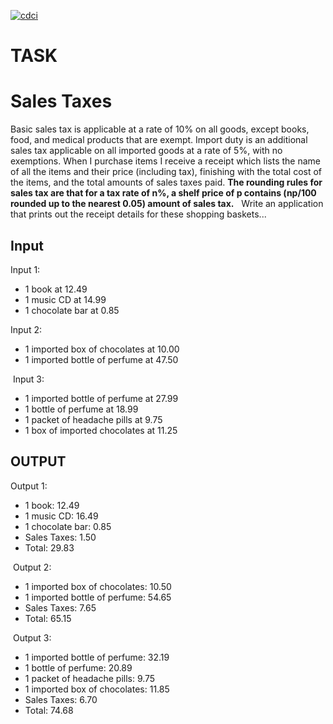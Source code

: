 [![cdci](https://github.com/Balou9/itemis-cc/workflows/cdci/badge.svg)](https://github.com/Balou9/itemis-cc/actions)

# TASK  

# Sales Taxes  

Basic‌ ‌sales‌ ‌tax‌ ‌is‌ ‌applicable‌ ‌at‌ ‌a‌ ‌rate‌ ‌of‌ ‌10%‌ ‌on‌ all‌ ‌goods,‌ ‌except‌ ‌books,‌ ‌food,‌ ‌and‌ ‌medical‌‌ products‌ ‌that‌ ‌are‌ ‌exempt.‌ ‌Import‌ ‌duty‌ ‌is‌ ‌an‌ ‌additional‌ ‌sales‌ ‌tax‌ ‌applicable‌ ‌on‌ ‌all‌ ‌imported‌ ‌goods‌ ‌at‌ ‌a‌ ‌rate‌ ‌of‌ ‌5%,‌ ‌with‌ ‌no‌ ‌exemptions.‌ ‌When‌ ‌I‌ ‌purchase‌ ‌items‌‌ I‌ ‌receive‌ ‌a‌ ‌receipt‌ ‌which‌ ‌lists‌ ‌the‌ ‌name‌ ‌of‌ ‌all‌ ‌the‌ ‌items‌ ‌and‌ ‌their‌ ‌price‌ ‌(including‌ ‌tax),‌‌ finishing‌ ‌with‌ ‌the‌ ‌total‌ ‌cost‌ ‌of‌ ‌the‌ ‌items,‌ ‌and‌ ‌the‌ ‌total‌ ‌amounts‌ ‌of‌ ‌sales‌ ‌taxes‌ ‌paid.‌ **‌The‌ ‌rounding‌ ‌rules‌ ‌for‌ ‌sales‌ ‌tax‌ ‌are‌ ‌that‌ ‌for‌ ‌a‌ ‌tax‌‌ rate‌ ‌of‌ ‌n%,‌ ‌a‌ ‌shelf‌ ‌price‌ ‌of‌ ‌p‌ ‌contains‌ ‌(np/100‌ ‌rounded‌ ‌up‌ ‌to‌ ‌the‌ ‌nearest‌ ‌0.05)‌ ‌amount‌ ‌of‌‌ sales‌ ‌tax.**‌ ‌
‌
Write‌ ‌an‌ ‌application‌ ‌that‌ ‌prints‌ ‌out‌ ‌the‌ ‌receipt‌ ‌details‌ ‌for‌ ‌these‌ ‌shopping‌ ‌baskets...‌ ‌

## Input

Input‌ ‌1:‌ ‌
- ‌1‌ ‌book‌ ‌at‌ ‌12.49‌ ‌ ‌
- ‌1‌ ‌music‌ ‌CD‌ ‌at‌ ‌14.99‌ ‌ ‌
- ‌1‌ ‌chocolate‌ ‌bar‌ ‌at‌ ‌0.85‌ ‌
‌

Input‌ ‌2:‌ ‌
- ‌1‌ ‌imported‌ ‌box‌ ‌of‌ ‌chocolates‌ ‌at‌ ‌10.00‌ ‌ ‌
- ‌1‌ ‌imported‌ ‌bottle‌ ‌of‌ ‌perfume‌ ‌at‌ ‌47.50‌ ‌ ‌

‌
Input‌ ‌3:   ‌
- ‌1‌ ‌imported‌ ‌bottle‌ ‌of‌ ‌perfume‌ ‌at‌ ‌27.99‌ ‌ ‌
- ‌1‌ ‌bottle‌ ‌of‌ ‌perfume‌ ‌at‌ ‌18.99‌ ‌ ‌
- ‌1‌ ‌packet‌ ‌of‌ ‌headache‌ ‌pills‌ ‌at‌ ‌9.75‌ ‌ ‌
- ‌1‌ ‌box‌ ‌of‌ ‌imported‌ ‌chocolates‌ ‌at‌ ‌11.25‌  

## OUTPUT

Output‌ ‌1:‌ ‌
- ‌1‌ ‌book:‌ ‌12.49‌ ‌ ‌
- ‌1‌ ‌music‌ ‌CD:‌ ‌16.49‌ ‌ ‌
- ‌1‌ ‌chocolate‌ ‌bar:‌ ‌0.85‌ ‌ ‌
- ‌Sales‌ ‌Taxes:‌ ‌1.50‌ ‌ ‌
- ‌Total:‌ ‌29.83‌

‌
Output‌ ‌2:‌
- ‌1‌ ‌imported‌ ‌box‌ ‌of‌ ‌chocolates:‌ ‌10.50‌ ‌ ‌
- ‌1‌ ‌imported‌ ‌bottle‌ ‌of‌ ‌perfume:‌ ‌54.65‌ ‌ ‌
- ‌Sales‌ ‌Taxes:‌ ‌7.65‌ ‌ ‌
- ‌Total:‌ ‌65.15‌ ‌

‌
Output‌ ‌3:‌
- ‌1‌ ‌imported‌ ‌bottle‌ ‌of‌ ‌perfume:‌ ‌32.19‌ ‌ ‌
- ‌1‌ ‌bottle‌ ‌of‌ ‌perfume:‌ ‌20.89‌ ‌ ‌
- ‌1‌ ‌packet‌ ‌of‌ ‌headache‌ ‌pills:‌ ‌9.75‌ ‌ ‌
- ‌1‌ ‌imported‌ ‌box‌ ‌of‌ ‌chocolates:‌ ‌11.85‌ ‌ ‌
- ‌Sales‌ ‌Taxes:‌ ‌6.70‌ ‌ ‌
- ‌Total:‌ ‌74.68‌
